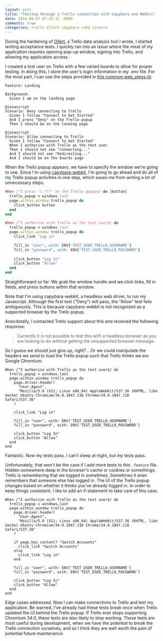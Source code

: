 ```yaml
---
layout: post
title: "Testing through a Trello connection with Capybara and Webkit"
date: 2014-08-07 07:25:11 -0400
comments: true
categories: trello ollert capybara ruby sinatra
---
```


During the hardening of [Ollert](https://ollertapp.com), a Trello data analysis tool I wrote, I started writing acceptance tests. I quickly ran into an issue where the meat of my application requires opening pop-up window, signing into Trello, and allowing my application access.

I created a test user on Trello with a few varied boards to allow for proper testing. In doing this, I store the user's login information in my .env file. For the most part, I can use the steps provided in [this common web_steps.rb](https://gist.github.com/larryprice/546d6c029bb3074bd84c).

``` cucumber Connecting.feature
Feature: Landing

Background:
  Given I am on the landing page

@javascript
Scenario: Deny connecting to Trello
  Given I follow "Connect to Get Started"
  And I press "Deny" on the Trello popup
  Then I should be on the landing page

@javascript
Scenario: Allow connecting to Trello
  Given I follow "Connect to Get Started"
  When I authorize with Trello as the test user
  Then I should not see "Connecting..."
  And I should not see "Redirecting..."
  And I should be on the boards page
```

When the Trello popup appears, we have to specify the window we're going to use. Since I'm using [capybara-webkit](https://github.com/thoughtbot/capybara-webkit), I'm going to go ahead and do all of my Trello popup activities in one step, which saves me from writing a lot of unnecessary steps.

``` ruby trello_popup_steps.rb
When /^I press "(.*?)" on the Trello popup$/ do |button|
  trello_popup = windows.last
  page.within_window trello_popup do
    click_button button
  end
end

When /^I authorize with Trello as the test user$/ do
  trello_popup = windows.last
  page.within_window trello_popup do
    click_link "Log in"

    fill_in "user", with: ENV['TEST_USER_TRELLO_USERNAME']
    fill_in "password", with: ENV['TEST_USER_TRELLO_PASSWORD']
    
    click_button "Log In"
    click_button "Allow"
  end
end
```

Straightforward so far. We grab the window handle and we click links, fill in fields, and press buttons within that window.

Note that I'm using capybara-webkit, a headless web driver, to run my Javascript. Although the first test ("Deny") will pass, the "Allow" test fails ambiguously. This is because capybara-webkit is not recognized as a supported browser by the Trello popup.

Anecdotally, I contacted Trello support about this and received the following response:

> Currently it is not possible to test this with a headless browser as you are looking to do without getting the unsupported browser message.

So I guess we should just give up, right? ...Or we could manipulate the headers we send to load the Trello popup such that Trello _thinks_ we are Google Chromium.

``` cucumber trello_popup_steps.rb
When /^I authorize with Trello as the test user$/ do
  trello_popup = windows.last
  page.within_window trello_popup do
    page.driver.header(
      "User-Agent",
      "Mozilla/5.0 (X11; Linux x86_64) AppleWebKit/537.36 (KHTML, like Gecko) Ubuntu Chromium/34.0.1847.116 Chrome/34.0.1847.116 Safari/537.36"
    )

    click_link "Log in"

    fill_in "user", with: ENV['TEST_USER_TRELLO_USERNAME']
    fill_in "password", with: ENV['TEST_USER_TRELLO_PASSWORD']
    
    click_button "Log In"
    click_button "Allow"
  end
end
```

Fantastic. Now my tests pass. I can't sleep at night, but my tests pass.

Unfortunately, that won't be the case if I add more tests to this `.feature` file. Hidden somewhere deep in the browser's cache or cookies or somethings, Trello is remembering that we logged in sometimes. Sometimes it even remembers that someone else has logged in. The UI of the Trello popup changes based on whether it thinks you've already logged in. In order to keep things consistent, I like to add an if-statement to take care of this case.

``` cucumber trello_popup_steps.rb
When /^I authorize with Trello as the test user$/ do
  trello_popup = windows.last
  page.within_window trello_popup do
    page.driver.header(
      "User-Agent",
      "Mozilla/5.0 (X11; Linux x86_64) AppleWebKit/537.36 (KHTML, like Gecko) Ubuntu Chromium/34.0.1847.116 Chrome/34.0.1847.116 Safari/537.36"
    )

    if page.has_content? "Switch Accounts"
      click_link "Switch Accounts"
    else
      click_link "Log in"
    end

    fill_in "user", with: ENV['TEST_USER_TRELLO_USERNAME']
    fill_in "password", with: ENV['TEST_USER_TRELLO_PASSWORD']
    
    click_button "Log In"
    click_button "Allow"
  end
end
```

Edge cases addressed. Now I can make connections to Trello and test my application. Be warned, I've already had these tests break once when Trello updated the UI behind the Trello popup. If Trello ever stops supporting Chromium 34.0, these tests are also likely to stop working. These tests are most useful during development, when we have the potential to break the Trello connection ourselves, and so I think they are well worth the pain of potential future maintenance.

